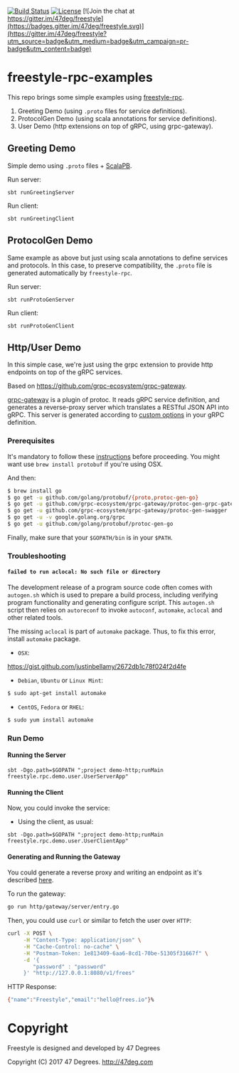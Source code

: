 
[comment]: # (Start Badges)

[![Build Status](https://travis-ci.org/frees-io/freestyle-rpc-examples.svg?branch=master)](https://travis-ci.org/frees-io/freestyle-rpc-examples) [![License](https://img.shields.io/badge/license-Apache%202-blue.svg)](https://raw.githubusercontent.com/frees-io/freestyle-rpc/master/LICENSE) [![Join the chat at https://gitter.im/47deg/freestyle](https://badges.gitter.im/47deg/freestyle.svg)](https://gitter.im/47deg/freestyle?utm_source=badge&utm_medium=badge&utm_campaign=pr-badge&utm_content=badge)

[comment]: # (End Badges)

# freestyle-rpc-examples

This repo brings some simple examples using [freestyle-rpc](https://github.com/frees-io/freestyle-rpc).

1. Greeting Demo (using `.proto` files for service definitions).
1. ProtocolGen Demo (using scala annotations for service definitions).
1. User Demo (http extensions on top of gRPC, using grpc-gateway).

## Greeting Demo

Simple demo using `.proto` files + [ScalaPB](https://scalapb.github.io/). 

Run server:

```
sbt runGreetingServer
```

Run client:

```
sbt runGreetingClient
```

## ProtocolGen Demo

Same example as above but just using scala annotations to define services and protocols. In this case, to preserve compatibility, the `.proto` file is generated automatically by `freestyle-rpc`.

Run server:

```
sbt runProtoGenServer
```

Run client:

```
sbt runProtoGenClient
```

## Http/User Demo

In this simple case, we're just using the grpc extension to provide http endpoints on top of the gRPC services.

Based on https://github.com/grpc-ecosystem/grpc-gateway.

[grpc-gateway](https://github.com/grpc-ecosystem/grpc-gateway) is a plugin of protoc. It reads gRPC service definition, and generates a reverse-proxy server which translates a RESTful JSON API into gRPC.
This server is generated according to [custom options](https://cloud.google.com/service-management/reference/rpc/google.api#http) in your gRPC definition.

### Prerequisites

It's mandatory to follow these [instructions](https://github.com/grpc-ecosystem/grpc-gateway#installation) before proceeding. You might want use `brew install protobuf` if you're using OSX.

And then:

```bash
$ brew install go
$ go get -u github.com/golang/protobuf/{proto,protoc-gen-go}
$ go get -u github.com/grpc-ecosystem/grpc-gateway/protoc-gen-grpc-gateway
$ go get -u github.com/grpc-ecosystem/grpc-gateway/protoc-gen-swagger
$ go get -u -v google.golang.org/grpc
$ go get -u github.com/golang/protobuf/protoc-gen-go
```

Finally, make sure that your `$GOPATH/bin` is in your `$PATH`.

### Troubleshooting

#### `failed to run aclocal: No such file or directory`

The development release of a program source code often comes with `autogen.sh` which is used to prepare a build process, including verifying program functionality and generating configure script. This `autogen.sh` script then relies on `autoreconf` to invoke `autoconf`, `automake`, `aclocal` and other related tools.

The missing `aclocal` is part of `automake` package. Thus, to fix this error, install `automake` package.

* `OSX`: 

https://gist.github.com/justinbellamy/2672db1c78f024f2d4fe

* `Debian`, `Ubuntu` or `Linux Mint`:

```bash
$ sudo apt-get install automake
```

* `CentOS`, `Fedora` or `RHEL`:

```bash
$ sudo yum install automake
```

### Run Demo

#### Running the Server

```
sbt -Dgo.path=$GOPATH ";project demo-http;runMain freestyle.rpc.demo.user.UserServerApp"
```

#### Running the Client

Now, you could invoke the service:

* Using the client, as usual:

```
sbt -Dgo.path=$GOPATH ";project demo-http;runMain freestyle.rpc.demo.user.UserClientApp"
```

#### Generating and Running the Gateway

You could generate a reverse proxy and writing an endpoint as it's described [here](https://github.com/grpc-ecosystem/grpc-gateway#usage).

To run the gateway:

```bash
go run http/gateway/server/entry.go
```

Then, you could use `curl` or similar to fetch the user over `HTTP`:

```bash
curl -X POST \
     -H "Content-Type: application/json" \
     -H "Cache-Control: no-cache" \
     -H "Postman-Token: 1e813409-6aa6-8cd1-70be-51305f31667f" \
     -d '{
        "password" : "password"
     }' "http://127.0.0.1:8080/v1/frees"
```

HTTP Response:

```bash
{"name":"Freestyle","email":"hello@frees.io"}%
```

[comment]: # (Start Copyright)
# Copyright

Freestyle is designed and developed by 47 Degrees

Copyright (C) 2017 47 Degrees. <http://47deg.com>

[comment]: # (End Copyright)
